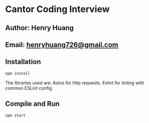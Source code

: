 # Cantor Coding Interview

## Author: Henry Huang
## Email: henryhuang726@gmail.com

## Installation

```
npm install
```
The libraries used are:
Axios for http requests.
Eslint for linting with common ESLint config

## Compile and Run

```
npm start
```
